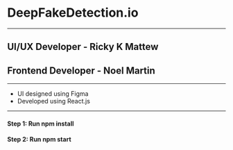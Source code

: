 # **DeepFakeDetection.io**
---
## **UI/UX Developer - Ricky K Mattew**
## **Frontend Developer - Noel Martin**
---
- UI designed using Figma
- Developed using React.js
--- 
#### Step 1: Run npm install
#### Step 2: Run npm start

  